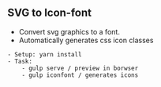 ## SVG to Icon-font 

- Convert svg graphics to a font.
- Automatically generates css icon classes

``` 
- Setup: yarn install 
- Task: 
    - gulp serve / preview in borwser
    - gulp iconfont / generates icons
